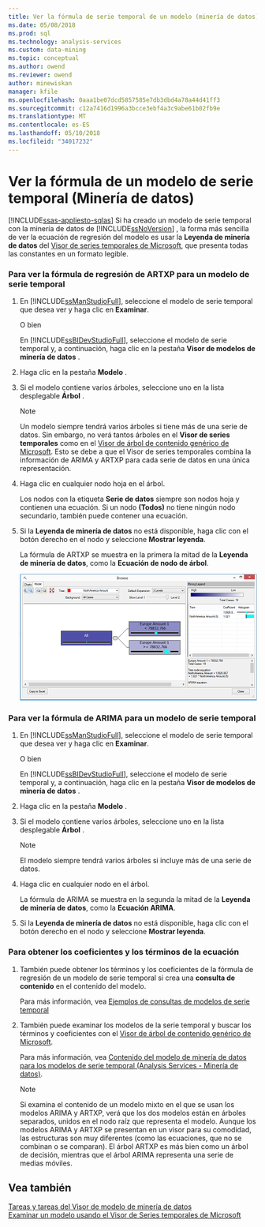 ```yaml
---
title: Ver la fórmula de serie temporal de un modelo (minería de datos) | Documentos de Microsoft
ms.date: 05/08/2018
ms.prod: sql
ms.technology: analysis-services
ms.custom: data-mining
ms.topic: conceptual
ms.author: owend
ms.reviewer: owend
author: minewiskan
manager: kfile
ms.openlocfilehash: 0aaa1be07dcd5857585e7db3dbd4a78a44d41ff3
ms.sourcegitcommit: c12a7416d1996a3bcce3ebf4a3c9abe61b02fb9e
ms.translationtype: MT
ms.contentlocale: es-ES
ms.lasthandoff: 05/10/2018
ms.locfileid: "34017232"
---
```

# <a name="view-the-formula-for-a-time-series-model-data-mining"></a>Ver la fórmula de un modelo de serie temporal (Minería de datos)
[!INCLUDE[ssas-appliesto-sqlas](../../includes/ssas-appliesto-sqlas.md)]
  Si ha creado un modelo de serie temporal con la minería de datos de [!INCLUDE[ssNoVersion](../../includes/ssnoversion-md.md)] , la forma más sencilla de ver la ecuación de regresión del modelo es usar la **Leyenda de minería de datos** del [Visor de series temporales de Microsoft](../../analysis-services/data-mining/browse-a-model-using-the-microsoft-time-series-viewer.md), que presenta todas las constantes en un formato legible.  
  
### <a name="to-view-the-artxp-regression-formula-for-a-time-series-model"></a>Para ver la fórmula de regresión de ARTXP para un modelo de serie temporal  
  
1.  En [!INCLUDE[ssManStudioFull](../../includes/ssmanstudiofull-md.md)], seleccione el modelo de serie temporal que desea ver y haga clic en **Examinar**.  
  
     O bien  
  
     En [!INCLUDE[ssBIDevStudioFull](../../includes/ssbidevstudiofull-md.md)], seleccione el modelo de serie temporal y, a continuación, haga clic en la pestaña **Visor de modelos de minería de datos** .  
  
2.  Haga clic en la pestaña **Modelo** .  
  
3.  Si el modelo contiene varios árboles, seleccione uno en la lista desplegable **Árbol** .  
  
    > [!NOTE]  
    >  Un modelo siempre tendrá varios árboles si tiene más de una serie de datos. Sin embargo, no verá tantos árboles en el **Visor de series temporales** como en el [Visor de árbol de contenido genérico de Microsoft](http://msdn.microsoft.com/library/751b4393-f6fd-48c1-bcef-bdca589ce34c). Esto se debe a que el Visor de series temporales combina la información de ARIMA y ARTXP para cada serie de datos en una única representación.  
  
4.  Haga clic en cualquier nodo hoja en el árbol.  
  
     Los nodos con la etiqueta **Serie de datos** siempre son nodos hoja y contienen una ecuación. Si un nodo **(Todos)** no tiene ningún nodo secundario, también puede contener una ecuación.  
  
5.  Si la **Leyenda de minería de datos** no está disponible, haga clic con el botón derecho en el nodo y seleccione **Mostrar leyenda**.  
  
     La fórmula de ARTXP se muestra en la primera la mitad de la **Leyenda de minería de datos**, como la **Ecuación de nodo de árbol**.  
  
     ![ver la fórmula de serie temporal en la leyenda](../../analysis-services/data-mining/media/ssdm-timeserieslegend.png "ver la fórmula de serie temporal en la leyenda")  
  
### <a name="to-view-the-arima-formula-for-a-time-series-model"></a>Para ver la fórmula de ARIMA para un modelo de serie temporal  
  
1.  En [!INCLUDE[ssManStudioFull](../../includes/ssmanstudiofull-md.md)], seleccione el modelo de serie temporal que desea ver y haga clic en **Examinar**.  
  
     O bien  
  
     En [!INCLUDE[ssBIDevStudioFull](../../includes/ssbidevstudiofull-md.md)], seleccione el modelo de serie temporal y, a continuación, haga clic en la pestaña **Visor de modelos de minería de datos** .  
  
2.  Haga clic en la pestaña **Modelo** .  
  
3.  Si el modelo contiene varios árboles, seleccione uno en la lista desplegable **Árbol** .  
  
    > [!NOTE]  
    >  El modelo siempre tendrá varios árboles si incluye más de una serie de datos.  
  
4.  Haga clic en cualquier nodo en el árbol.  
  
     La fórmula de ARIMA se muestra en la segunda la mitad de la **Leyenda de minería de datos**, como la **Ecuación ARIMA**.  
  
5.  Si la **Leyenda de minería de datos** no está disponible, haga clic con el botón derecho en el nodo y seleccione **Mostrar leyenda**.  
  
### <a name="to-get-the-coefficients-and-terms-for-the-equation"></a>Para obtener los coeficientes y los términos de la ecuación  
  
1.  También puede obtener los términos y los coeficientes de la fórmula de regresión de un modelo de serie temporal si crea una **consulta de contenido** en el contenido del modelo.  
  
     Para más información, vea [Ejemplos de consultas de modelos de serie temporal](../../analysis-services/data-mining/time-series-model-query-examples.md)  
  
2.  También puede examinar los modelos de la serie temporal y buscar los términos y coeficientes con el [Visor de árbol de contenido genérico de Microsoft](http://msdn.microsoft.com/library/751b4393-f6fd-48c1-bcef-bdca589ce34c).  
  
     Para más información, vea [Contenido del modelo de minería de datos para los modelos de serie temporal &#40;Analysis Services - Minería de datos&#41;](../../analysis-services/data-mining/mining-model-content-for-time-series-models-analysis-services-data-mining.md).  
  
    > [!NOTE]  
    >  Si examina el contenido de un modelo mixto en el que se usan los modelos ARIMA y ARTXP, verá que los dos modelos están en árboles separados, unidos en el nodo raíz que representa el modelo. Aunque los modelos ARIMA y ARTXP se presentan en un visor para su comodidad, las estructuras son muy diferentes (como las ecuaciones, que no se combinan o se comparan). El árbol ARTXP es más bien como un árbol de decisión, mientras que el árbol ARIMA representa una serie de medias móviles.  
  
## <a name="see-also"></a>Vea también  
 [Tareas y tareas del Visor de modelo de minería de datos](../../analysis-services/data-mining/mining-model-viewer-tasks-and-how-tos.md)   
 [Examinar un modelo usando el Visor de Series temporales de Microsoft](../../analysis-services/data-mining/browse-a-model-using-the-microsoft-time-series-viewer.md)  
  
  

